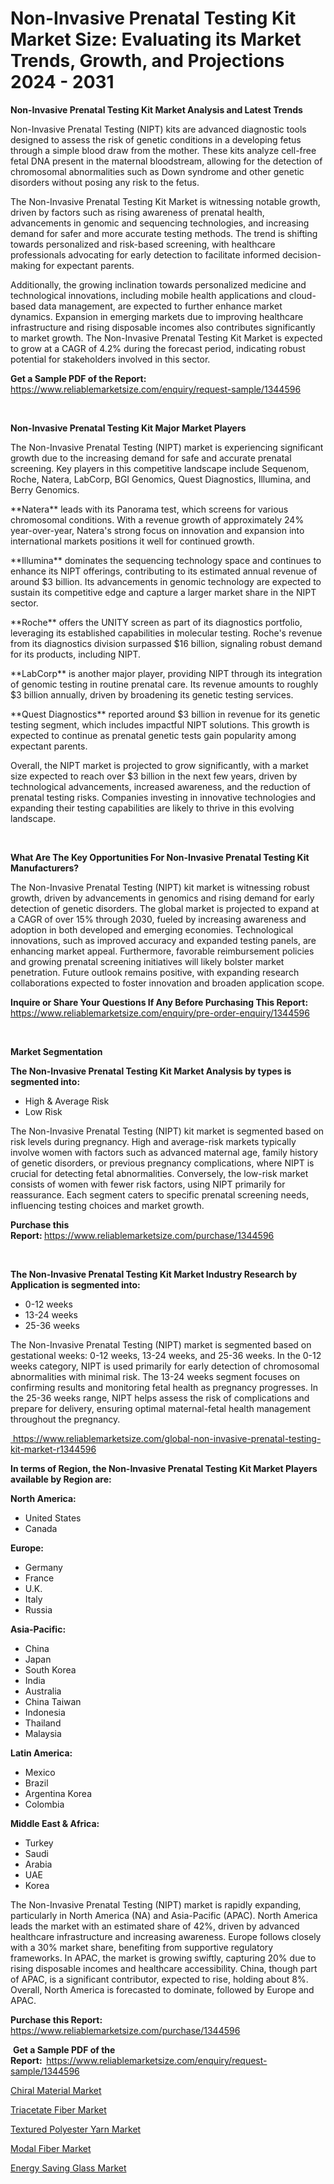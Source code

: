 <p><h1>Non-Invasive Prenatal Testing Kit Market Size: Evaluating its Market Trends, Growth, and Projections 2024 - 2031</h1></p><p><strong>Non-Invasive Prenatal Testing Kit Market Analysis and Latest Trends</strong></p>
<p><p>Non-Invasive Prenatal Testing (NIPT) kits are advanced diagnostic tools designed to assess the risk of genetic conditions in a developing fetus through a simple blood draw from the mother. These kits analyze cell-free fetal DNA present in the maternal bloodstream, allowing for the detection of chromosomal abnormalities such as Down syndrome and other genetic disorders without posing any risk to the fetus.</p><p>The Non-Invasive Prenatal Testing Kit Market is witnessing notable growth, driven by factors such as rising awareness of prenatal health, advancements in genomic and sequencing technologies, and increasing demand for safer and more accurate testing methods. The trend is shifting towards personalized and risk-based screening, with healthcare professionals advocating for early detection to facilitate informed decision-making for expectant parents.</p><p>Additionally, the growing inclination towards personalized medicine and technological innovations, including mobile health applications and cloud-based data management, are expected to further enhance market dynamics. Expansion in emerging markets due to improving healthcare infrastructure and rising disposable incomes also contributes significantly to market growth. The Non-Invasive Prenatal Testing Kit Market is expected to grow at a CAGR of 4.2% during the forecast period, indicating robust potential for stakeholders involved in this sector.</p></p>
<p><strong>Get a Sample PDF of the Report:&nbsp;</strong> <a href="https://www.reliablemarketsize.com/enquiry/request-sample/1344596?utm_campaign=1133&utm_medium=2&utm_source=Github&utm_content=ia&utm_term=11122024&utm_id=non-invasive-prenatal-testing-kit">https://www.reliablemarketsize.com/enquiry/request-sample/1344596</a></p>
<p>&nbsp;</p>
<p><strong>Non-Invasive Prenatal Testing Kit Major Market Players</strong></p>
<p><p>The Non-Invasive Prenatal Testing (NIPT) market is experiencing significant growth due to the increasing demand for safe and accurate prenatal screening. Key players in this competitive landscape include Sequenom, Roche, Natera, LabCorp, BGI Genomics, Quest Diagnostics, Illumina, and Berry Genomics.</p><p>**Natera** leads with its Panorama test, which screens for various chromosomal conditions. With a revenue growth of approximately 24% year-over-year, Natera's strong focus on innovation and expansion into international markets positions it well for continued growth.</p><p>**Illumina** dominates the sequencing technology space and continues to enhance its NIPT offerings, contributing to its estimated annual revenue of around $3 billion. Its advancements in genomic technology are expected to sustain its competitive edge and capture a larger market share in the NIPT sector.</p><p>**Roche** offers the UNITY screen as part of its diagnostics portfolio, leveraging its established capabilities in molecular testing. Roche's revenue from its diagnostics division surpassed $16 billion, signaling robust demand for its products, including NIPT.</p><p>**LabCorp** is another major player, providing NIPT through its integration of genomic testing in routine prenatal care. Its revenue amounts to roughly $3 billion annually, driven by broadening its genetic testing services.</p><p>**Quest Diagnostics** reported around $3 billion in revenue for its genetic testing segment, which includes impactful NIPT solutions. This growth is expected to continue as prenatal genetic tests gain popularity among expectant parents.</p><p>Overall, the NIPT market is projected to grow significantly, with a market size expected to reach over $3 billion in the next few years, driven by technological advancements, increased awareness, and the reduction of prenatal testing risks. Companies investing in innovative technologies and expanding their testing capabilities are likely to thrive in this evolving landscape.</p></p>
<p>&nbsp;</p>
<p><strong>What Are The Key Opportunities For Non-Invasive Prenatal Testing Kit Manufacturers?</strong></p>
<p><p>The Non-Invasive Prenatal Testing (NIPT) kit market is witnessing robust growth, driven by advancements in genomics and rising demand for early detection of genetic disorders. The global market is projected to expand at a CAGR of over 15% through 2030, fueled by increasing awareness and adoption in both developed and emerging economies. Technological innovations, such as improved accuracy and expanded testing panels, are enhancing market appeal. Furthermore, favorable reimbursement policies and growing prenatal screening initiatives will likely bolster market penetration. Future outlook remains positive, with expanding research collaborations expected to foster innovation and broaden application scope.</p></p>
<p><strong>Inquire or Share Your Questions If Any Before Purchasing This Report:</strong> <a href="https://www.reliablemarketsize.com/enquiry/pre-order-enquiry/1344596?utm_campaign=1133&utm_medium=2&utm_source=Github&utm_content=ia&utm_term=11122024&utm_id=non-invasive-prenatal-testing-kit">https://www.reliablemarketsize.com/enquiry/pre-order-enquiry/1344596</a></p>
<p>&nbsp;</p>
<p><strong>Market Segmentation</strong></p>
<p><strong>The Non-Invasive Prenatal Testing Kit Market Analysis by types is segmented into:</strong></p>
<p><ul><li>High & Average Risk</li><li>Low Risk</li></ul></p>
<p><p>The Non-Invasive Prenatal Testing (NIPT) kit market is segmented based on risk levels during pregnancy. High and average-risk markets typically involve women with factors such as advanced maternal age, family history of genetic disorders, or previous pregnancy complications, where NIPT is crucial for detecting fetal abnormalities. Conversely, the low-risk market consists of women with fewer risk factors, using NIPT primarily for reassurance. Each segment caters to specific prenatal screening needs, influencing testing choices and market growth.</p></p>
<p><strong>Purchase this Report:&nbsp;</strong><a href="https://www.reliablemarketsize.com/purchase/1344596?utm_campaign=1133&utm_medium=2&utm_source=Github&utm_content=ia&utm_term=11122024&utm_id=non-invasive-prenatal-testing-kit">https://www.reliablemarketsize.com/purchase/1344596</a></p>
<p>&nbsp;</p>
<p><strong>The Non-Invasive Prenatal Testing Kit Market Industry Research by Application is segmented into:</strong></p>
<p><ul><li>0-12 weeks</li><li>13-24 weeks</li><li>25-36 weeks</li></ul></p>
<p><p>The Non-Invasive Prenatal Testing (NIPT) market is segmented based on gestational weeks: 0-12 weeks, 13-24 weeks, and 25-36 weeks. In the 0-12 weeks category, NIPT is used primarily for early detection of chromosomal abnormalities with minimal risk. The 13-24 weeks segment focuses on confirming results and monitoring fetal health as pregnancy progresses. In the 25-36 weeks range, NIPT helps assess the risk of complications and prepare for delivery, ensuring optimal maternal-fetal health management throughout the pregnancy.</p></p>
<p><a href="https://www.reliablemarketsize.com/global-non-invasive-prenatal-testing-kit-market-r1344596?utm_campaign=1133&utm_medium=2&utm_source=Github&utm_content=ia&utm_term=11122024&utm_id=non-invasive-prenatal-testing-kit">&nbsp;https://www.reliablemarketsize.com/global-non-invasive-prenatal-testing-kit-market-r1344596</a></p>
<p><strong>In terms of Region, the Non-Invasive Prenatal Testing Kit Market Players available by Region are:</strong></p>
<p>
    <p> <strong> North America: </strong>
        <ul>
            <li>United States</li>
            <li>Canada</li>
        </ul>
        </p> 
    <p> <strong> Europe: </strong>
        <ul>
            <li>Germany</li>
            <li>France</li>
            <li>U.K.</li>
            <li>Italy</li>
            <li>Russia</li>
        </ul>
        </p> 
    <p> <strong> Asia-Pacific: </strong>
        <ul>
            <li>China</li>
            <li>Japan</li>
            <li>South Korea</li>
            <li>India</li>
            <li>Australia</li>
            <li>China Taiwan</li>
            <li>Indonesia</li>
            <li>Thailand</li>
            <li>Malaysia</li>
        </ul>
        </p> 
    <p> <strong> Latin America: </strong>
        <ul>
            <li>Mexico</li>
            <li>Brazil</li>
            <li>Argentina Korea</li>
            <li>Colombia</li>
        </ul>
        </p> 
    <p> <strong> Middle East & Africa: </strong>
        <ul>
            <li>Turkey</li>
            <li>Saudi</li>
            <li>Arabia</li>
            <li>UAE</li>
            <li>Korea</li>
        </ul>
    </p>
    </p>
<p><p>The Non-Invasive Prenatal Testing (NIPT) market is rapidly expanding, particularly in North America (NA) and Asia-Pacific (APAC). North America leads the market with an estimated share of 42%, driven by advanced healthcare infrastructure and increasing awareness. Europe follows closely with a 30% market share, benefiting from supportive regulatory frameworks. In APAC, the market is growing swiftly, capturing 20% due to rising disposable incomes and healthcare accessibility. China, though part of APAC, is a significant contributor, expected to rise, holding about 8%. Overall, North America is forecasted to dominate, followed by Europe and APAC.</p></p>
<p><strong>Purchase this Report: </strong><a href="https://www.reliablemarketsize.com/purchase/1344596?utm_campaign=1133&utm_medium=2&utm_source=Github&utm_content=ia&utm_term=11122024&utm_id=non-invasive-prenatal-testing-kit">https://www.reliablemarketsize.com/purchase/1344596</a></p>
<p>&nbsp;<strong>Get a Sample PDF of the Report:&nbsp;&nbsp;</strong><a href="https://www.reliablemarketsize.com/enquiry/request-sample/1344596?utm_campaign=1133&utm_medium=2&utm_source=Github&utm_content=ia&utm_term=11122024&utm_id=non-invasive-prenatal-testing-kit">https://www.reliablemarketsize.com/enquiry/request-sample/1344596</a></p>
<p><strong></strong></p>
<p><p><a href="https://www.linkedin.com/pulse/in-depth-chiral-material-market-analysis-projected-48-cagr-5owge?utm_campaign=1133&utm_medium=2&utm_source=Github&utm_content=ia&utm_term=11122024&utm_id=non-invasive-prenatal-testing-kit">Chiral Material Market</a></p><p><a href="https://www.linkedin.com/pulse/global-regional-expansion-triacetate-fiber-market-projected-tpvne?utm_campaign=1133&utm_medium=2&utm_source=Github&utm_content=ia&utm_term=11122024&utm_id=non-invasive-prenatal-testing-kit">Triacetate Fiber Market</a></p><p><a href="https://www.linkedin.com/pulse/textured-polyester-yarn-market-growth-study-offers-detailed-trajectory-juume?utm_campaign=1133&utm_medium=2&utm_source=Github&utm_content=ia&utm_term=11122024&utm_id=non-invasive-prenatal-testing-kit">Textured Polyester Yarn Market</a></p><p><a href="https://www.linkedin.com/pulse/modal-fiber-market-report-size-revenue-forecast-projected-0n5ie?utm_campaign=1133&utm_medium=2&utm_source=Github&utm_content=ia&utm_term=11122024&utm_id=non-invasive-prenatal-testing-kit">Modal Fiber Market</a></p><p><a href="https://www.linkedin.com/pulse/projecting-energy-saving-glass-markets-rapid-growthwith-kwp5e?utm_campaign=1133&utm_medium=2&utm_source=Github&utm_content=ia&utm_term=11122024&utm_id=non-invasive-prenatal-testing-kit">Energy Saving Glass Market</a></p></p>